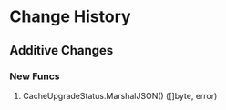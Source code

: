 # Change History

## Additive Changes

### New Funcs

1. CacheUpgradeStatus.MarshalJSON() ([]byte, error)
